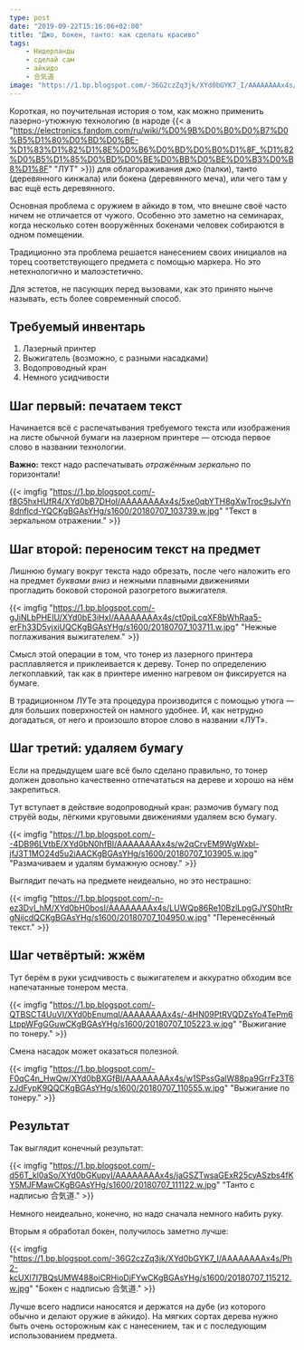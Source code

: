 ```yaml
---
type: post
date: "2019-09-22T15:16:06+02:00"
title: "Джо, бокен, танто: как сделать красиво"
tags:
    - Нидерланды
    - сделай сам
    - айкидо
    - 合気道
image: "https://1.bp.blogspot.com/-36G2czZq3jk/XYd0bGYK7_I/AAAAAAAAx4s/Ph2-kcUXl7I7BQsUMW488oiCRHioDjFYwCKgBGAsYHg/s1600/20180707_115212.w.jpg"
---
```


Короткая, но поучительная история о том, как можно применить лазерно-утюжную технологию (в народе {{< a "https://electronics.fandom.com/ru/wiki/%D0%9B%D0%B0%D0%B7%D0%B5%D1%80%D0%BD%D0%BE-%D1%83%D1%82%D1%8E%D0%B6%D0%BD%D0%B0%D1%8F_%D1%82%D0%B5%D1%85%D0%BD%D0%BE%D0%BB%D0%BE%D0%B3%D0%B8%D1%8F" "ЛУТ" >}}) для облагораживания джо (палки), танто (деревянного кинжала) или бокена (деревянного меча), или чего там у вас ещё есть деревянного.

<!--more-->

Основная проблема с оружием в айкидо в том, что внешне своё часто ничем не отличается от чужого. Особенно это заметно на семинарах, когда несколько сотен вооружённых бокенами человек собираются в одном помещении.

Традиционно эта проблема решается нанесением своих инициалов на торец соответствующего предмета с помощью маркера. Но это нетехнологично и малоэстетично.

Для эстетов, не пасующих перед вызовами, как это принято нынче называть, есть более современный способ.

## Требуемый инвентарь

1. Лазерный принтер
2. Выжигатель (возможно, с разными насадками)
3. Водопроводный кран
4. Немного усидчивости

## Шаг первый: печатаем текст

Начинается всё с распечатывания требуемого текста или изображения на листе обычной бумаги на лазерном принтере — отсюда первое слово в названии технологии.

**Важно:** текст надо распечатывать *отражённым зеркально* по горизонтали!

{{< imgfig "https://1.bp.blogspot.com/-f8G5hxHUfR4/XYd0bB7DHoI/AAAAAAAAx4s/5xe0qbYTH8gXwTroc9sJvYn8dnflcd-YQCKgBGAsYHg/s1600/20180707_103739.w.jpg" "Текст в зеркальном отражении." >}}

## Шаг второй: переносим текст на предмет

Лишнюю бумагу вокруг текста надо обрезать, после чего наложить его на предмет *буквами вниз* и нежными плавными движениями прогладить боковой стороной разогретого выжигателя.

{{< imgfig "https://1.bp.blogspot.com/-gJiNLbPHEIU/XYd0bE3iHxI/AAAAAAAAx4s/ct0piLcqXF8bWhRaa5-erFh33D5vjxiUQCKgBGAsYHg/s1600/20180707_103711.w.jpg" "Нежные поглаживания выжигателем." >}}

Смысл этой операции в том, что тонер из лазерного принтера расплавляется и приклеивается к дереву. Тонер по определению легкоплавкий, так как в принтере именно нагревом он фиксируется на бумаге.

В традиционном ЛУТе эта процедура производится с помощью утюга — для больших поверхностей он намного удобнее. И, как нетрудно догадаться, от него и произошло второе слово в названии «ЛУТ».

## Шаг третий: удаляем бумагу

Если на предыдущем шаге всё было сделано правильно, то тонер должен довольно качественно отпечататься на дереве и хорошо на нём закрепиться.

Тут вступает в действие водопроводный кран: размочив бумагу под струёй воды, лёгкими круговыми движениями удаляем всю бумагу.

{{< imgfig "https://1.bp.blogspot.com/--4DB96LVtbE/XYd0bN0hfBI/AAAAAAAAx4s/w2qCrvEM9WgWxbl-jfJ3T1MO24d5u2iAACKgBGAsYHg/s1600/20180707_103905.w.jpg" "Размачиваем и удалям бумажную основу." >}}

Выглядит печать на предмете неидеально, но это нестрашно:

{{< imgfig "https://1.bp.blogspot.com/-n-ez3DvI_hM/XYd0bH0bosI/AAAAAAAAx4s/LUWQp86Re10BzlLpgGJYS0htRrgNijcdQCKgBGAsYHg/s1600/20180707_104950.w.jpg" "Перенесённый текст." >}}

## Шаг четвёртый: жжём

Тут берём в руки усидчивость с выжигателем и аккуратно обходим все напечатанные тонером места. 

{{< imgfig "https://1.bp.blogspot.com/-QTBSCT4UuVI/XYd0bEnumqI/AAAAAAAAx4s/-4HN09PtRVQDZsYo4TePm6LtppWFgGGuwCKgBGAsYHg/s1600/20180707_105223.w.jpg" "Выжигание по тонеру." >}}

Смена насадок может оказаться полезной. 

{{< imgfig "https://1.bp.blogspot.com/-F0qC4n_HwQw/XYd0bBXGfBI/AAAAAAAAx4s/w1SPssGalW88pa9GrrFz3T6zJdFypK9QQCKgBGAsYHg/s1600/20180707_110555.w.jpg" "Выжигание по тонеру." >}}

## Результат

Так выглядит конечный результат:

{{< imgfig "https://1.bp.blogspot.com/-d56T_kl0aSo/XYd0bGKupyI/AAAAAAAAx4s/jaGSZTwsaGExR25cyASzbs4fKY5MJFMawCKgBGAsYHg/s1600/20180707_111122.w.jpg" "Танто с надписью 合気道." >}}

Немного неидеально, конечно, но надо сначала немного набить руку.

Вторым я обработал бокен, получилось заметно лучше:

{{< imgfig "https://1.bp.blogspot.com/-36G2czZq3jk/XYd0bGYK7_I/AAAAAAAAx4s/Ph2-kcUXl7I7BQsUMW488oiCRHioDjFYwCKgBGAsYHg/s1600/20180707_115212.w.jpg" "Бокен с надписью 合気道." >}}

Лучше всего надписи наносятся и держатся на дубе (из которого обычно и делают оружие в айкидо). На мягких сортах дерева нужно быть очень осторожным как с нанесением, так и с последующим использованием предмета.